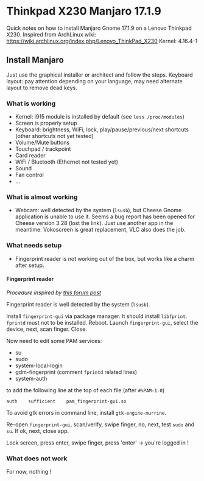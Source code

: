# Thinkpad X230 Manjaro 17.1.9

Quick notes on how to install Manjaro Gnome 17.1.9 on a Lenovo Thinkpad X230.
Inspired from ArchLinux wiki: https://wiki.archlinux.org/index.php/Lenovo_ThinkPad_X230
Kernel: 4.16.4-1

## Install Manjaro

Just use the graphical installer or architect and follow the steps.
Keyboard layout: pay attention depending on your language, may need alternate layout to remove dead keys.

### What is working

* Kernel: i915 module is installed by default (see `less /proc/modules`)
* Screen is properly setup
* Keyboard: brightness, WiFi, lock, play/pause/previous/next shortcuts (other shortcuts not yet tested)
* Volume/Mute buttons
* Touchpad / trackpoint
* Card reader
* WiFi / Bluetooth (Ethernet not tested yet)
* Sound
* Fan control
* ...

### What is almost working
* Webcam: well detected by the system (`lsusb`), but Cheese Gnome application is unable to use it. Seems a bug report has been opened for Cheese version 3.28 (lost the link). Just use another app in the meantime: Vokoscreen is great replacement, VLC also does the job.

### What needs setup
* Fingerprint reader is not working out of the box, but works like a charm after setup.

#### Fingerprint reader
*Procedure inspired by [this forum post](https://forum.manjaro.org/t/using-the-finger-print-scanner-on-a-lenovo-e530/9216)*

Fingerprint reader is well detected by the system (`lsusb`).

Install `fingerprint-gui` via package manager. It should install `libfprint`. `fprintd` must not to be installed.
Reboot.
Launch `fingerprint-gui`, select the device, next, scan finger. Close.

Now need to edit some PAM services:
* su
* sudo
* system-local-login
* gdm-fingerprint (comment `fprintd` related lines)
* system-auth

to add the following line at the top of each file (after `#%PAM-1.0`)
```
auth    sufficient    pam_fingerprint-gui.so
```

To avoid gtk errors in command line, install `gtk-engine-murrine`.

Re-open `fingerprint-gui`, scan/verify, swipe finger, no, next, test `sudo` and `su`.
If ok, next, close app.

Lock screen, press enter, swipe finger, press 'enter' -> you're logged in !

### What does not work

For now, nothing !
